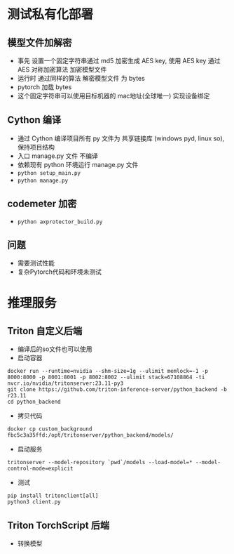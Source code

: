 # 测试私有化部署

## 模型文件加解密
- 事先 设置一个固定字符串通过 md5 加密生成 AES key, 使用 AES key 通过 AES 对称加密算法 加密模型文件
- 运行时 通过同样的算法 解密模型文件 为 bytes
- pytorch 加载 bytes
- 这个固定字符串可以使用目标机器的 mac地址(全球唯一) 实现设备绑定
## Cython 编译
- 通过 Cython 编译项目所有 py 文件为 共享链接库 (windows pyd, linux so), 保持项目结构 
- 入口 manage.py 文件 不编译 
- 依赖现有 python 环境运行 manage.py 文件
- `python setup_main.py` 
- `python manage.py`
## codemeter 加密
- `python axprotector_build.py`
## 问题
- 需要测试性能
- 复杂Pytorch代码和环境未测试

# 推理服务

## Triton 自定义后端
- 编译后的so文件也可以使用
- 启动容器
```shell
docker run --runtime=nvidia --shm-size=1g --ulimit memlock=-1 -p 8000:8000 -p 8001:8001 -p 8002:8002 --ulimit stack=67108864 -ti nvcr.io/nvidia/tritonserver:23.11-py3
git clone https://github.com/triton-inference-server/python_backend -b r23.11
cd python_backend
```
- 拷贝代码
```shell
docker cp custom_background fbc5c3a35ffd:/opt/tritonserver/python_backend/models/
```
- 启动服务
```shell
tritonserver --model-repository `pwd`/models --load-model=* --model-control-mode=explicit
```
- 测试
```shell
pip install tritonclient[all]
python3 client.py
```
## Triton TorchScript 后端
- 转换模型
```shell

```



